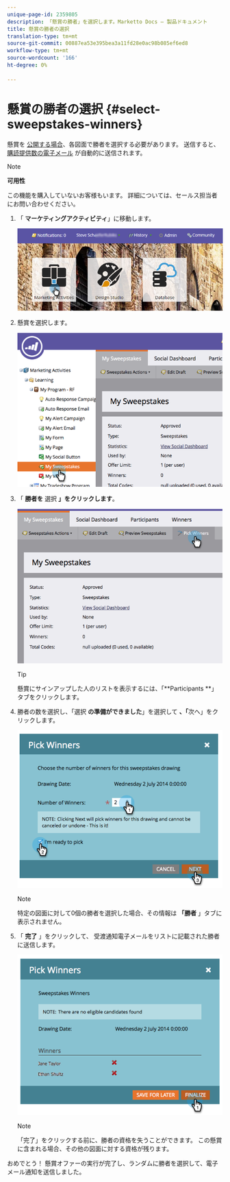 ```yaml
---
unique-page-id: 2359805
description: 「懸賞の勝者」を選択します。Marketto Docs — 製品ドキュメント
title: 懸賞の勝者の選択
translation-type: tm+mt
source-git-commit: 00887ea53e395bea3a11fd28e0ac98b085ef6ed8
workflow-type: tm+mt
source-wordcount: '166'
ht-degree: 0%

---
```



# 懸賞の勝者の選択 {#select-sweepstakes-winners}

懸賞を [公開する場合](publish-a-sweepstakes.md)、各図面で勝者を選択する必要があります。 送信すると、 [購読提供数の電子メール](../../../../product-docs/demand-generation/social/social-functions/use-emails-in-social-promotions.md) が自動的に送信されます。

>[!NOTE]
>
>**可用性**
>
>この機能を購入していないお客様もいます。 詳細については、セールス担当者にお問い合わせください。

1. 「 **マーケティングアクティビティ**」に移動します。

   ![](assets/login-marketing-activities.png)

1. 懸賞を選択します。

   ![](assets/image2014-9-25-17-3a47-3a37.png)

1. 「 **勝者を** 選択 **」をクリックします**。

   ![](assets/image2014-9-25-17-3a47-3a49.png)

   >[!TIP]
   >
   >懸賞にサインアップした人のリストを表示するには、「**Participants **」タブをクリックします。

1. 勝者の数を選択し、「選択 **の準備ができました**」を選択して **、「**&#x200B;次へ」をクリックします。

   ![](assets/image2014-9-25-17-3a49-3a2.png)

   >[!NOTE]
   >
   >特定の図面に対して0個の勝者を選択した場合、その情報は **「勝者** 」タブに表示されません。

1. 「 **完了** 」をクリックして、 [](https://community.marketo.com/MarketoArticle?id=kA050000000L8A6) 受渡通知電子メールをリストに記載された勝者に送信します。

   ![](assets/image2014-9-25-17-3a49-3a48.png)

   >[!NOTE]
   >
   >「完了」をクリックする前に、勝者の資格を失うことができます。 この懸賞に含まれる場合、その他の図面に対する資格が残ります。

おめでとう！ 懸賞オファーの実行が完了し、ランダムに勝者を選択して、電子メール通知を送信しました。